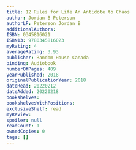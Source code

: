 ```yaml
---
title: 12 Rules for Life An Antidote to Chaos
author: Jordan B Peterson
authorLF: Peterson Jordan B
additionalAuthors: 
ISBN: 0345816021
ISBN13: 9780345816023
myRating: 4
averageRating: 3.93
publisher: Random House Canada
binding: Audiobook
numberOfPages: 409
yearPublished: 2018
originalPublicationYear: 2018
dateRead: 20220212
dateAdded: 20220218
bookshelves: 
bookshelvesWithPositions: 
exclusiveShelf: read
myReview: 
spoiler: null
readCount: 1
ownedCopies: 0
tags: []
---
```


